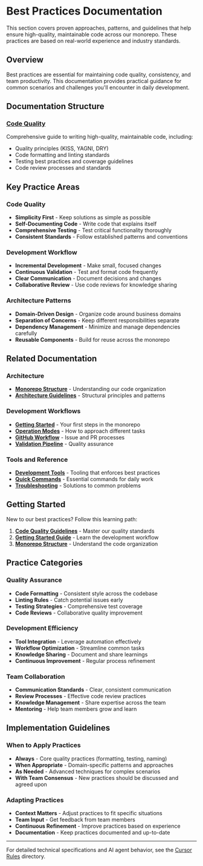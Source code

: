 # Best Practices Documentation

This section covers proven approaches, patterns, and guidelines that help ensure high-quality, maintainable code across our monorepo. These practices are based on real-world experience and industry standards.

## Overview

Best practices are essential for maintaining code quality, consistency, and team productivity. This documentation provides practical guidance for common scenarios and challenges you'll encounter in daily development.

## Documentation Structure

### [Code Quality](./code-quality.md)

Comprehensive guide to writing high-quality, maintainable code, including:

- Quality principles (KISS, YAGNI, DRY)
- Code formatting and linting standards
- Testing best practices and coverage guidelines
- Code review processes and standards

## Key Practice Areas

### Code Quality

- **Simplicity First** - Keep solutions as simple as possible
- **Self-Documenting Code** - Write code that explains itself
- **Comprehensive Testing** - Test critical functionality thoroughly
- **Consistent Standards** - Follow established patterns and conventions

### Development Workflow

- **Incremental Development** - Make small, focused changes
- **Continuous Validation** - Test and format code frequently
- **Clear Communication** - Document decisions and changes
- **Collaborative Review** - Use code reviews for knowledge sharing

### Architecture Patterns

- **Domain-Driven Design** - Organize code around business domains
- **Separation of Concerns** - Keep different responsibilities separate
- **Dependency Management** - Minimize and manage dependencies carefully
- **Reusable Components** - Build for reuse across the monorepo

## Related Documentation

### Architecture

- **[Monorepo Structure](../architecture/monorepo-structure.md)** - Understanding our code organization
- **[Architecture Guidelines](../architecture/README.md)** - Structural principles and patterns

### Development Workflows

- **[Getting Started](../development-workflows/getting-started.md)** - Your first steps in the monorepo
- **[Operation Modes](../development-workflows/operation-modes.md)** - How to approach different tasks
- **[GitHub Workflow](../development-workflows/github-workflow.md)** - Issue and PR processes
- **[Validation Pipeline](../development-workflows/validation-pipeline.md)** - Quality assurance

### Tools and Reference

- **[Development Tools](../tools/README.md)** - Tooling that enforces best practices
- **[Quick Commands](../reference/quick-commands.md)** - Essential commands for daily work
- **[Troubleshooting](../reference/troubleshooting.md)** - Solutions to common problems

## Getting Started

New to our best practices? Follow this learning path:

1. **[Code Quality Guidelines](./code-quality.md)** - Master our quality standards
2. **[Getting Started Guide](../development-workflows/getting-started.md)** - Learn the development workflow
3. **[Monorepo Structure](../architecture/monorepo-structure.md)** - Understand the code organization

## Practice Categories

### Quality Assurance

- **Code Formatting** - Consistent style across the codebase
- **Linting Rules** - Catch potential issues early
- **Testing Strategies** - Comprehensive test coverage
- **Code Reviews** - Collaborative quality improvement

### Development Efficiency

- **Tool Integration** - Leverage automation effectively
- **Workflow Optimization** - Streamline common tasks
- **Knowledge Sharing** - Document and share learnings
- **Continuous Improvement** - Regular process refinement

### Team Collaboration

- **Communication Standards** - Clear, consistent communication
- **Review Processes** - Effective code review practices
- **Knowledge Management** - Share expertise across the team
- **Mentoring** - Help team members grow and learn

## Implementation Guidelines

### When to Apply Practices

- **Always** - Core quality practices (formatting, testing, naming)
- **When Appropriate** - Domain-specific patterns and approaches
- **As Needed** - Advanced techniques for complex scenarios
- **With Team Consensus** - New practices should be discussed and agreed upon

### Adapting Practices

- **Context Matters** - Adjust practices to fit specific situations
- **Team Input** - Get feedback from team members
- **Continuous Refinement** - Improve practices based on experience
- **Documentation** - Keep practices documented and up-to-date

---

For detailed technical specifications and AI agent behavior, see the [Cursor Rules](../../.cursor/rules/) directory.

